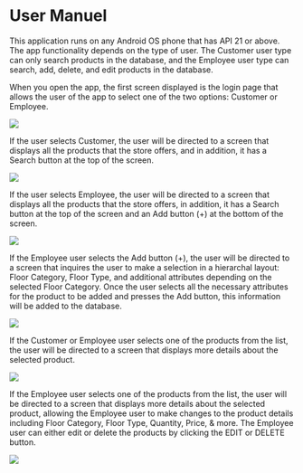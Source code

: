# User Manuel

This application runs on any Android OS phone that has API 21 or above. The app functionality depends on the type of user. The Customer user type can only search products in the database, and the Employee user type can search, add, delete, and edit products in the database. 

When you open the app, the first screen displayed is the login page that allows the user of the app to select one of the two options: Customer or Employee. 

![](images/UserManualPics/UserManualPic1.png)

If the user selects Customer, the user will be directed to a screen that displays all the products that the store offers, and in addition, it has a Search button at the top of the screen.

![](images/UserManualPics/UserManualPic2.png)

If the user selects Employee, the user will be directed to a screen that displays all the products that the store offers, in addition, it has a Search button at the top of the screen and an Add button (+) at the bottom of the screen. 

![](images/UserManualPics/UserManualPic3.png)


If the Employee user selects the Add button (+), the user will be directed to a screen that inquires the user to make a selection in a hierarchal layout: Floor Category, Floor Type, and additional attributes depending on the selected Floor Category. Once the user selects all the necessary attributes for the product to be added and presses the Add button, this information will be added to the database. 

![](images/UserManualPics/UserManualPic4.png)


If the Customer or Employee user selects one of the products from the list, the user will be directed to a screen that displays more details about the selected product. 

![](images/UserManualPics/UserManualPic5.png)


If the Employee user selects one of the products from the list, the user will be directed to a screen that displays more details about the selected product, allowing the Employee user to make changes to the product details including Floor Category, Floor Type, Quantity, Price, & more. The Employee user can either edit or delete the products by clicking the EDIT or DELETE button. 

![](images/UserManualPics/UserManualPic6.png)
